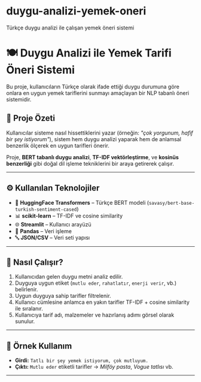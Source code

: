 # duygu-analizi-yemek-oneri
Türkçe duygu analizi ile çalışan yemek öneri sistemi


# 🍽️ Duygu Analizi ile Yemek Tarifi Öneri Sistemi

Bu proje, kullanıcıların Türkçe olarak ifade ettiği duygu durumuna göre onlara en uygun yemek tariflerini sunmayı amaçlayan bir NLP tabanlı öneri sistemidir.

## 📌 Proje Özeti

Kullanıcılar sisteme nasıl hissettiklerini yazar (örneğin: *"çok yorgunum, hafif bir şey istiyorum"*), sistem hem duygu analizi yaparak hem de anlamsal benzerlik ölçerek en uygun tarifleri önerir.

Proje, **BERT tabanlı duygu analizi**, **TF-IDF vektörleştirme**, ve **kosinüs benzerliği** gibi doğal dil işleme tekniklerini bir araya getirerek çalışır.

---

## ⚙️ Kullanılan Teknolojiler

- 🧠 **HuggingFace Transformers** – Türkçe BERT modeli (`savasy/bert-base-turkish-sentiment-cased`)
- 📊 **scikit-learn** – TF-IDF ve cosine similarity
- 🌐 **Streamlit** – Kullanıcı arayüzü
- 🐼 **Pandas** – Veri işleme
- 🔤 **JSON/CSV** – Veri seti yapısı

---

## 🚀 Nasıl Çalışır?

1. Kullanıcıdan gelen duygu metni analiz edilir.
2. Duyguya uygun etiket (`mutlu eder`, `rahatlatır`, `enerji verir`, vb.) belirlenir.
3. Uygun duyguya sahip tarifler filtrelenir.
4. Kullanıcı cümlesine anlamca en yakın tarifler TF-IDF + cosine similarity ile sıralanır.
5. Kullanıcıya tarif adı, malzemeler ve hazırlanış adımı görsel olarak sunulur.

---

## 🧪 Örnek Kullanım

- **Girdi:** `Tatlı bir şey yemek istiyorum, çok mutluyum.`
- **Çıktı:** `Mutlu eder` etiketli tarifler → *Milföy pasta*, *Vogue tatlısı* vb.

---

